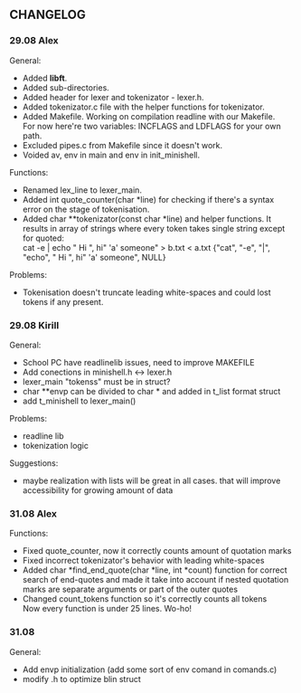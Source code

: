 ## CHANGELOG

### 29.08 Alex
General:
- Added **libft**.
- Added sub-directories.
- Added header for lexer and tokenizator - lexer.h.
- Added tokenizator.c file with the helper functions for tokenizator.
- Added Makefile. Working on compilation readline with our Makefile.  
For now here're two variables: INCFLAGS and LDFLAGS for your own path.
- Excluded pipes.c from Makefile since it doesn't work.
- Voided av, env in main and env in init_minishell.

Functions:
- Renamed lex\_line to lexer\_main.
- Added int	quote_counter(char *line) for checking if there's a syntax error on the stage of tokenisation.
- Added char \*\*tokenizator(const char \*line) and helper functions. It results in array of strings where every token takes single string except for quoted:  
cat -e | echo "  Hi ", hi"     'a' someone" > b.txt  < a.txt
{"cat", "-e", "|", "echo", "  Hi ", hi"     'a' someone", NULL}

Problems:
- Tokenisation doesn't truncate leading white-spaces and could lost tokens if any present.




### 29.08 Kirill

General:
- School PC have readlinelib issues, need to improve MAKEFILE
- Add conections in minishell.h <-> lexer.h
- lexer_main "tokenss" must be in struct?
- char **envp can be divided to char * and added in t_list format struct
- add t_minishell to lexer_main()

Problems:
- readline lib
- tokenization logic

Suggestions:
- maybe realization with lists will be great in all cases. that will improve accessibility for growing amount of data

### 31.08 Alex
Functions:
- Fixed	quote_counter, now it correctly counts amount of quotation marks
- Fixed incorrect tokenizator's behavior with leading white-spaces
- Added char	*find\_end\_quote(char *line, int *count) function for correct search of end-quotes and made it take into account if nested quotation marks are separate arguments or part of the outer quotes
- Changed count\_tokens function so it's correctly counts all tokens  
Now every function is under 25 lines. Wo-ho!



### 31.08

General:
- Add envp initialization (add some sort of env comand in comands.c)
- modify .h to optimize blin struct

